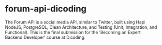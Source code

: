 # forum-api-dicoding

The Forum API is a social media API, similar to Twitter, built using Hapi NodeJS, PostgreSQL, Clean Architecture, and Testing (Unit, Integration, and Functional). This is the final submission for the 'Becoming an Expert Backend Developer' course at Dicoding.
